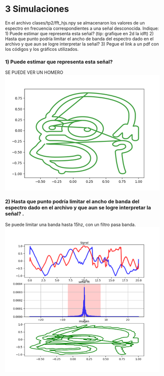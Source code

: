 # 3 Simulaciones
En el archivo clases/tp2/ﬀt_hjs.npy se almacenaron los valores de un espectro en frecuencia correspondientes a una señal desconocida. Indique: 1) Puede estimar que representa esta señal? (tip: grafique en 2d la idft) 2) Hasta que punto podría limitar el ancho de banda del espectro dado en el archivo y que aun se logre interpretar la señal? 3) Pegue el link a un pdf con los códigos y los gráficos utilizados.

### 1) Puede estimar que representa esta señal?  
SE PUEDE VER UN HOMERO
![plot](HOMERO.png)
### 2) Hasta que punto podría limitar el ancho de banda del espectro dado en el archivo y que aun se logre interpretar la señal? . 
Se puede limitar una banda hasta 15hz, con un filtro pasa banda.
![plot](Figure_2.png)




